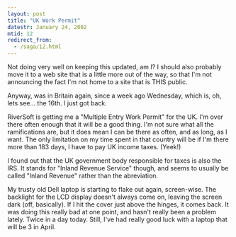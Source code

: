 ```yaml
---
layout: post
title: "UK Work Permit"
datestr: January 24, 2002
mtid: 12
redirect_from:
  - /saga/12.html
---
```


Not doing very well on keeping this updated, am I? I should also probably move
it to a web site that is a little more out of the way, so that I'm not announcing
the fact I'm not home to a site that is THIS public.

Anyway, was in Britain again, since a week ago Wednesday, which is, oh, lets
see... the 16th. I just got back.

RiverSoft is getting me a &quot;Multiple Entry Work Permit&quot; for the UK.
I'm over there often enough that it will be a good thing. I'm not sure what
all the ramifications are, but it does mean I can be there as often, and as
long, as I want. The only limitation on my time spent in that country will be
if I'm there more than 183 days, I have to pay UK income taxes. (Yeek!)

I found out that the UK government body responsible for taxes is also the IRS.
It stands for &quot;Inland Revenue Service&quot; though, and seems to usually
be called &quot;Inland Revenue&quot; rather than the abreviation.

My trusty old Dell laptop is starting to flake out again, screen-wise. The
backlight for the LCD display doesn't always come on, leaving the screen dark
(off, basically). If I hit the cover just above the hinges, it comes back. It
was doing this really bad at one point, and hasn't really been a problem lately.
Twice in a day today. Still, I've had really good luck with a laptop that will
be 3 in April.

